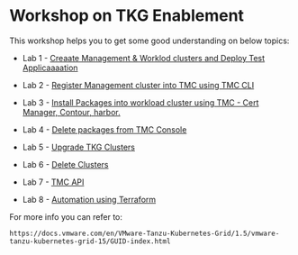 
# **Workshop on TKG Enablement**

This workshop helps you to get some good understanding on below topics: 

- Lab 1 - [Creaate Management & Worklod clusters and Deploy Test Applicaaaation](./01-TKG.md)

- Lab 2 - [Register Management cluster into TMC using TMC CLI](./02-tmc.md)

- Lab 3 - [Install Packages into workload cluster using TMC - Cert Manager, Contour, harbor.](./03-tmc-packages.md)

- Lab 4 - [Delete packages from TMC Console](./04-delete-packages.md)

- Lab 5 - [Upgrade TKG Clusters](./05-cluster-upgrade.md)

- Lab 6 - [Delete Clusters](./06-cluster-delete.md)

- Lab 7 - [TMC API](./07-TMC-API.md)

- Lab 8 - [Automation using Terraform](./08-TMC-Terraform.md)


For more info you can refer to: 

```dashboard:open-url
https://docs.vmware.com/en/VMware-Tanzu-Kubernetes-Grid/1.5/vmware-tanzu-kubernetes-grid-15/GUID-index.html
```
